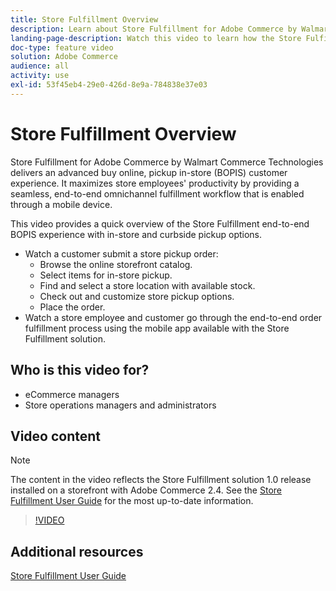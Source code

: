 ```yaml
---
title: Store Fulfillment Overview
description: Learn about Store Fulfillment for Adobe Commerce by Walmart Commerce Technologies, an advanced omnichannel fulfillment solution that delivers an end to end Buy Online, Pick up In-Store (BOPIS) experience.
landing-page-description: Watch this video to learn how the Store Fulfillment solution offers customers the convenience of in-store and curbside pick-up and store employees more efficient, mobile-ready fulfillment workflows to pick, stage, and hand-off store pickup orders to customers.
doc-type: feature video
solution: Adobe Commerce
audience: all
activity: use
exl-id: 53f45eb4-29e0-426d-8e9a-784838e37e03
---
```

# Store Fulfillment Overview

Store Fulfillment for Adobe Commerce by Walmart Commerce Technologies delivers an advanced buy online, pickup in-store (BOPIS) customer experience. It maximizes store employees' productivity by providing a seamless, end-to-end omnichannel fulfillment workflow that is enabled through a mobile device.

This video provides a quick overview of the Store Fulfillment end-to-end BOPIS experience with in-store and curbside pickup options.

- Watch a customer submit a store pickup order:
  - Browse the online storefront catalog. 
  - Select items for in-store pickup. 
  - Find and select a store location with available stock.
  - Check out and customize store pickup options. 
  - Place the order.  
- Watch a store employee and customer go through the end-to-end order fulfillment process using the mobile app available with the Store Fulfillment solution. 

## Who is this video for?

- eCommerce managers
- Store operations managers and administrators

## Video content

>[!NOTE]
>
>The content in the video reflects the Store Fulfillment solution 1.0 release installed on a storefront with Adobe Commerce 2.4. See the [Store Fulfillment User Guide](https://experienceleague.adobe.com/docs/commerce-merchant-services/store-fulfillment/introduction.html) for the most up-to-date information.

>[!VIDEO](https://video.tv.adobe.com/v/343653?quality=12&learn=on)

## Additional resources

[Store Fulfillment User Guide](https://experienceleague.adobe.com/docs/commerce-merchant-services/store-fulfillment/introduction.html)
